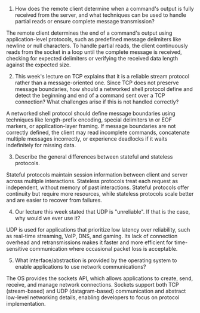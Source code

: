 1. How does the remote client determine when a command's output is fully received from the server, and what techniques can be used to handle partial reads or ensure complete message transmission?

The remote client determines the end of a command's output using application-level protocols, such as predefined message delimiters like newline or null characters. To handle partial reads, the client continuously reads from the socket in a loop until the complete message is received, checking for expected delimiters or verifying the received data length against the expected size.

2. This week's lecture on TCP explains that it is a reliable stream protocol rather than a message-oriented one. Since TCP does not preserve message boundaries, how should a networked shell protocol define and detect the beginning and end of a command sent over a TCP connection? What challenges arise if this is not handled correctly?

A networked shell protocol should define message boundaries using techniques like length-prefix encoding, special delimiters \n or EOF markers, or application-layer framing. If message boundaries are not correctly defined, the client may read incomplete commands, concatenate multiple messages incorrectly, or experience deadlocks if it waits indefinitely for missing data.

3. Describe the general differences between stateful and stateless protocols.

Stateful protocols maintain session information between client and server across multiple interactions. Stateless protocols treat each request as independent, without memory of past interactions. Stateful protocols offer continuity but require more resources, while stateless protocols scale better and are easier to recover from failures.

4. Our lecture this week stated that UDP is "unreliable". If that is the case, why would we ever use it?

UDP is used for applications that prioritize low latency over reliability, such as real-time streaming, VoIP, DNS, and gaming. Its lack of connection overhead and retransmissions makes it faster and more efficient for time-sensitive communication where occasional packet loss is acceptable.

5. What interface/abstraction is provided by the operating system to enable applications to use network communications?

The OS provides the sockets API, which allows applications to create, send, receive, and manage network connections. Sockets support both TCP (stream-based) and UDP (datagram-based) communication and abstract low-level networking details, enabling developers to focus on protocol implementation.
